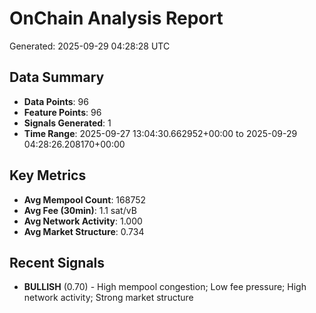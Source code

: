 # OnChain Analysis Report
Generated: 2025-09-29 04:28:28 UTC

## Data Summary
- **Data Points**: 96
- **Feature Points**: 96
- **Signals Generated**: 1
- **Time Range**: 2025-09-27 13:04:30.662952+00:00 to 2025-09-29 04:28:26.208170+00:00

## Key Metrics
- **Avg Mempool Count**: 168752
- **Avg Fee (30min)**: 1.1 sat/vB
- **Avg Network Activity**: 1.000
- **Avg Market Structure**: 0.734

## Recent Signals
- **BULLISH** (0.70) - High mempool congestion; Low fee pressure; High network activity; Strong market structure
